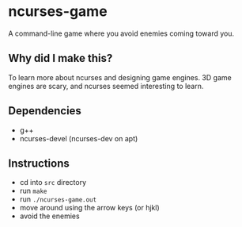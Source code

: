 # ncurses-game

A command-line game where you avoid enemies coming toward you.

## Why did I make this?

To learn more about ncurses and designing game engines. 3D game engines are scary, and ncurses seemed interesting to learn.

## Dependencies

* g++
* ncurses-devel (ncurses-dev on apt)

## Instructions

* cd into `src` directory
* run `make`
* run `./ncurses-game.out`
* move around using the arrow keys (or hjkl)
* avoid the enemies
